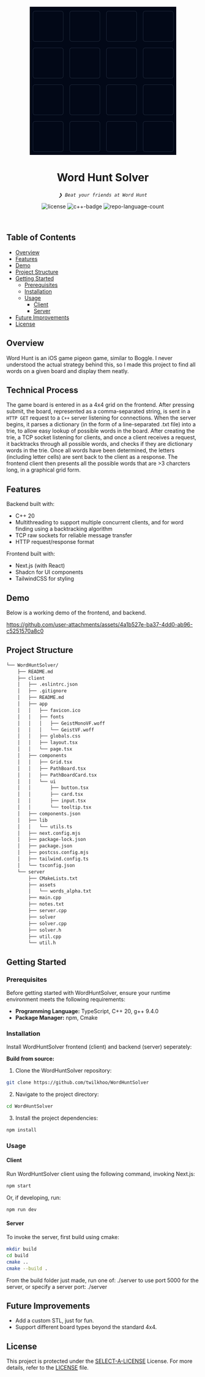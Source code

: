 <p align="center"><img src="assets/image.png" alt="board"></p>
<p align="center"><h1 align="center">Word Hunt Solver</h1></p>
<p align="center">
	<em><code>❯ Beat your friends at Word Hunt</code></em>
</p>
<p align="center">
	<img src="https://img.shields.io/github/license/twilkhoo/WordHuntSolver?style=default&logo=opensourceinitiative&logoColor=white&color=0080ff" alt="license">
	<img src="https://img.shields.io/badge/C++-%2300599C.svg?logo=c%2B%2B&logoColor=white" alt="c++-badge">
	<img src="https://img.shields.io/github/languages/count/twilkhoo/WordHuntSolver?style=default&color=0080ff" alt="repo-language-count">
</p>
<p align="center"><!-- default option, no dependency badges. -->
</p>
<p align="center">
	<!-- default option, no dependency badges. -->
</p>
<br>

##  Table of Contents

- [ Overview](#overview)
- [ Features](#features)
- [ Demo](#demo)
- [ Project Structure](#project-structure)
- [ Getting Started](#getting-started)
  - [ Prerequisites](#prerequisites)
  - [ Installation](#installation)
  - [ Usage](#usage)
    - [ Client](#client)
    - [ Server](#server)
- [ Future Improvements](#future-improvements)
- [ License](#license)


##  Overview

Word Hunt is an iOS game pigeon game, similar to Boggle. I never understood the actual strategy behind this, so I made this project to find all words on a given board and display them neatly.

## Technical Process

The game board is entered in as a 4x4 grid on the frontend. After pressing submit, the board, represented as a comma-separated string, is sent in a `HTTP GET` request to a `C++` server listening for connections. When the server begins, it parses a dictionary (in the form of a line-separated .txt file) into a trie, to allow easy lookup of possible words in the board. After creating the trie, a TCP socket listening for clients, and once a client receives a request, it backtracks through all possible words, and checks if they are dictionary words in the trie. Once all words have been determined, the letters (including letter cells) are sent back to the client as a response. The frontend client then presents all the possible words that are >3 charcters long, in a graphical grid form. 

##  Features

Backend built with:
- C++ 20
- Multithreading to support multiple concurrent clients, and for word finding using a backtracking algorithm
- TCP raw sockets for reliable message transfer
- HTTP request/response format

Frontend built with:
- Next.js (with React)
- Shadcn for UI components
- TailwindCSS for styling

## Demo

Below is a working demo of the frontend, and backend.

https://github.com/user-attachments/assets/4a1b527e-ba37-4dd0-ab96-c5251570a8c0


##  Project Structure

```sh
└── WordHuntSolver/
    ├── README.md
    ├── client
    │   ├── .eslintrc.json
    │   ├── .gitignore
    │   ├── README.md
    │   ├── app
    │   │   ├── favicon.ico
    │   │   ├── fonts
    │   │   │   ├── GeistMonoVF.woff
    │   │   │   └── GeistVF.woff
    │   │   ├── globals.css
    │   │   ├── layout.tsx
    │   │   └── page.tsx
    │   ├── components
    │   │   ├── Grid.tsx
    │   │   ├── PathBoard.tsx
    │   │   ├── PathBoardCard.tsx
    │   │   └── ui
    │   │       ├── button.tsx
    │   │       ├── card.tsx
    │   │       ├── input.tsx
    │   │       └── tooltip.tsx
    │   ├── components.json
    │   ├── lib
    │   │   └── utils.ts
    │   ├── next.config.mjs
    │   ├── package-lock.json
    │   ├── package.json
    │   ├── postcss.config.mjs
    │   ├── tailwind.config.ts
    │   └── tsconfig.json
    └── server
        ├── CMakeLists.txt
        ├── assets
        │   └── words_alpha.txt
        ├── main.cpp
        ├── notes.txt
        ├── server.cpp
        ├── solver
        ├── solver.cpp
        ├── solver.h
        ├── util.cpp
        └── util.h
```

##  Getting Started

###  Prerequisites

Before getting started with WordHuntSolver, ensure your runtime environment meets the following requirements:

- **Programming Language:** TypeScript, C++ 20, g++ 9.4.0
- **Package Manager:** npm, Cmake


###  Installation

Install WordHuntSolver frontend (client) and backend (server) seperately:

**Build from source:**

1. Clone the WordHuntSolver repository:
```sh
git clone https://github.com/twilkhoo/WordHuntSolver
```

2. Navigate to the project directory:

```sh
cd WordHuntSolver
```

3. Install the project dependencies:

```sh
npm install
```

###  Usage

#### Client 
Run WordHuntSolver client using the following command, invoking Next.js:

```sh
npm start
```

Or, if developing, run:
```sh
npm run dev
```

#### Server
To invoke the server, first build using cmake:

```sh
mkdir build
cd build
cmake ..
cmake --build .
```

From the build folder just made, run one of: ./server to use port 5000 for the server, or specify a server port: ./server <portNo>

##  Future Improvements

- Add a custom STL, just for fun.
- Support different board types beyond the standard 4x4.

##  License

This project is protected under the [SELECT-A-LICENSE](https://choosealicense.com/licenses) License. For more details, refer to the [LICENSE](https://choosealicense.com/licenses/) file.
